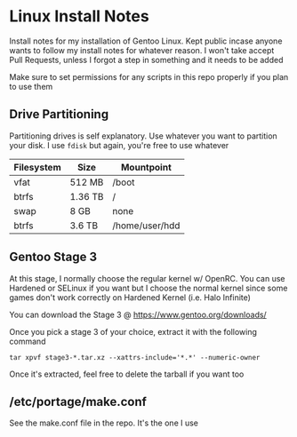 # Linux Install Notes
Install notes for my installation of Gentoo Linux. Kept public incase anyone wants to follow my install notes for whatever reason. I won't take accept Pull Requests, unless I forgot a step in something and it needs to be added

Make sure to set permissions for any scripts in this repo properly if you plan to use them

## Drive Partitioning
Partitioning drives is self explanatory. Use whatever you want to partition your disk. I use ``fdisk`` but again, you're free to use whatever

| Filesystem | Size | Mountpoint |
| ---|------|----------- |
| vfat | 512 MB | /boot |
| btrfs | 1.36 TB | / |
| swap | 8 GB | none |
| btrfs | 3.6 TB | /home/user/hdd |

## Gentoo Stage 3
At this stage, I normally choose the regular kernel w/ OpenRC. You can use Hardened or SELinux if you want but I choose the normal kernel since some games don't work correctly on Hardened Kernel (i.e. Halo Infinite)

You can download the Stage 3 @ https://www.gentoo.org/downloads/

Once you pick a stage 3 of your choice, extract it with the following command
```
tar xpvf stage3-*.tar.xz --xattrs-include='*.*' --numeric-owner
```

Once it's extracted, feel free to delete the tarball if you want too

## /etc/portage/make.conf
See the make.conf file in the repo. It's the one I use
